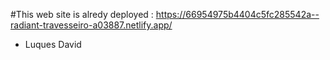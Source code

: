 #This web site is alredy deployed : 
https://66954975b4404c5fc285542a--radiant-travesseiro-a03887.netlify.app/





- Luques David
